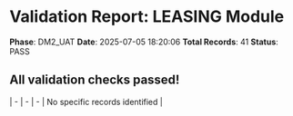 # Validation Report: LEASING Module

**Phase**: DM2_UAT
**Date**: 2025-07-05 18:20:06
**Total Records**: 41
**Status**: PASS

## All validation checks passed!
| - | - | - | No specific records identified |
